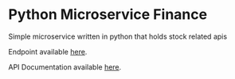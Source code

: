 # Python Microservice Finance

Simple microservice written in python that holds stock related apis

Endpoint available [here](https://whispering-reef-73372.herokuapp.com).

API Documentation available [here](http://docs.pyfinance.apiary.io/).